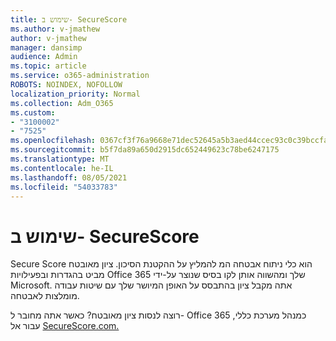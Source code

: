```yaml
---
title: שימוש ב- SecureScore
ms.author: v-jmathew
author: v-jmathew
manager: dansimp
audience: Admin
ms.topic: article
ms.service: o365-administration
ROBOTS: NOINDEX, NOFOLLOW
localization_priority: Normal
ms.collection: Adm_O365
ms.custom:
- "3100002"
- "7525"
ms.openlocfilehash: 0367cf3f76a9668e71dec52645a5b3aed44ccec93c0c39bccfa883212009633b
ms.sourcegitcommit: b5f7da89a650d2915dc652449623c78be6247175
ms.translationtype: MT
ms.contentlocale: he-IL
ms.lasthandoff: 08/05/2021
ms.locfileid: "54033783"
---
```

# <a name="use-securescore"></a>שימוש ב- SecureScore

Secure Score הוא כלי ניתוח אבטחה המ להמליץ על ההקטנת הסיכון. ציון מאובטח מביט בהגדרות ובפעילויות Office 365 שלך ומהשווה אותן לקו בסיס שנוצר על-ידי Microsoft. אתה מקבל ציון בהתבסס על האופן המיושר שלך עם שיטות עבודה מומלצות לאבטחה.

רוצה לנסות ציון מאובטח? כאשר אתה מחובר ל- Office 365 כמנהל מערכת כללי, עבור אל [SecureScore.com.](https://securescore.office.com/)
